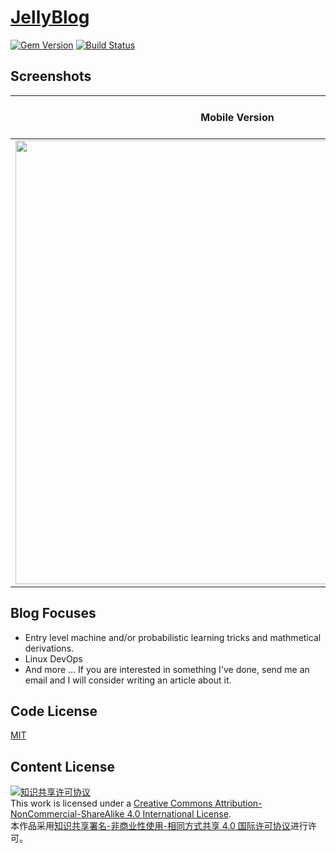 # [JellyBlog](https://nichenjie.com)

[![Gem Version](https://img.shields.io/gem/v/jekyll.svg)](https://rubygems.org/gems/jekyll)
[![Build Status](https://travis-ci.com/jellycsc/JellyBlog-Travis-CI.svg?branch=master)](https://travis-ci.com/jellycsc/JellyBlog-Travis-CI)

## Screenshots
Mobile Version             |  Full-sized Version
:-------------------------:|:-------------------------:
<img src="https://user-images.githubusercontent.com/25379724/52883382-b8363280-3138-11e9-977b-dc4d8d5b1f3e.png" width="710"/>  |  ![full-sized](https://user-images.githubusercontent.com/25379724/52883391-bd937d00-3138-11e9-9d74-ec2fbcd66e24.png)

## Blog Focuses
* Entry level machine and/or probabilistic learning tricks and mathmetical derivations.
* Linux DevOps
* And more ... If you are interested in something I've done, send me an email and I will consider writing an article about it.

## Code License
[MIT](LICENSE)

## Content License
<a rel="license" href="http://creativecommons.org/licenses/by-nc-sa/4.0/"><img alt="知识共享许可协议" style="border-width:0" src="https://i.creativecommons.org/l/by-nc-sa/4.0/88x31.png" /></a><br />This work is licensed under a <a rel="license" href="http://creativecommons.org/licenses/by-nc-sa/4.0/">Creative Commons Attribution-NonCommercial-ShareAlike 4.0 International License</a>.<br />本作品采用<a rel="license" href="http://creativecommons.org/licenses/by-nc-sa/4.0/">知识共享署名-非商业性使用-相同方式共享 4.0 国际许可协议</a>进行许可。
